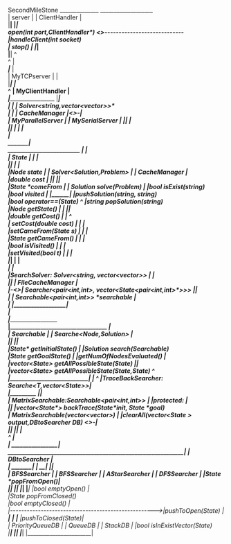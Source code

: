 SecondMileStone
	 ______________											 ___________________          
	|    server    |										|	ClientHandler	|             
	|______________|										|___________________|             
open(int port,ClientHandler*) <>----------------------------|handleClient(int socket)          
	|    stop()    |										|___________________|             
	|______________|												^           
			^														|          
	 _______|_______												|              
	|  MyTCPserver  |												|             
	|_______________|										________|___________            
		    ^                                              |	MyClientHandler	|            
		 ___|_______________________________ 	           |____________________|                     							
		|                                   |              | Solver<string,vector<vector<double>>>*                                
	____|______________ 			 _______|________      | CacheManager		|<>-|          
	| MyParallelServer |			| MySerialServer |	   |____________________|	|           
	|__________________|			| _______________|								|                        
																					|                                          
																____________________|_____________                      
	_________________________								   |								  |                          
   |	State<Node>		     |								   |								  |                        
   |_________________________|					_______________|__________				 _________|_______                   
   |Node state				 |				   | Solver<Solution,Problem> |				|   CacheManager  |                
   |double cost				 |				   |__________________________|				|_________________|                            
   |State<Node> *comeFrom	 |				   | Solution solve(Problem)  |				|bool isExist(string)                    
   |bool visited			 |				   |__________________________|				|pushSolution(string, string)              
   |bool operator==(State<Node>)							^							|string popSolution(string)                
   |Node getState()	         |								|							|__________________|                     
   |double getCost()         |								|									 ^                    
   | setCost(double cost)    |								|									 |               
   |setCameFrom(State<T> *s) |								|									 |                              
   |State<T>* getCameFrom()  |								|									 |               
   |bool isVisited()         |								|									 |            								
   |setVisited(bool t)       |								|									 |                           
   |_________________________|								|									 |                                                      
							 _______________________________|_____________________ 				 |                          
							|SearchSolver: Solver<string, vector<vector<double>>> |		 ________|_________          
							|_____________________________________________________|     | FileCacheManager |                         
						|-<>| Searcher<pair<int,int>, vector<State<pair<int,int>*>>>	|__________________|               
						|	| Searchable<pair<int,int>> *searchable				  |                
						|	|_____________________________________________________|                    
						|                 
		________________|________________________________________________________________            
	 __|_____________________________________ 					   ______________________|_________                      
	|	Searchable<Node>					 |					  |	Searche<Node,Solution>		   |                              
	|________________________________________|					  |________________________________|                        
	|State<Node>* getInitialState()			 |					  |Solution search(Searchable<Node>*)            
	|State<Node>* getGoalState()			 |					  |getNumOfNodesEvaluated()		   |            
	|vector<State<Node>*> getAllPossibleState(State<Node>*)		  |________________________________|               
	|vector<State<Node>*> getAllPossibleState(State<Node>*,State<Node>*)		   ^
	|_________________________________________|					   ________________|______________________________
					  ^											  |TraceBackSearcher: Searche<T,vector<State<T>*>>|              
	 _________________|__________________________				  |_______________________________________________|           
	| MatrixSearchable:Searchable<pair<int,int>> |				  |protected:									  |           
	|____________________________________________|				  |vector<State<T>*> backTrace(State<T>*init, State<T> *goal)       
	| MatrixSearchable(vector<vector<double>>)	 |				  |clearAll(vector<State<T> *> output,DBtoSearcher<T>* DB) <>-|     
	|____________________________________________|				  |_______________________________________________|			  |          
																					^										  |          
																					|					   ___________________|___       
					   _____________________________________________________________|					  | DBtoSearcher <Node>	  |      
		   ___________|__		__________|___		 ___________|___		 _______|_____				  |_______________________|        
		  | BFSSearcher  |	   | BFSSearcher  |		| AStarSearcher |		| DFSSearcher |				  |State<T> *popFromOpen()|       
		  |______________|	   |______________|		|_______________|		|_____________|				  |bool emptyOpen() 	  |         
																										  |State<T> *popFromClosed()       
																										  |bool emptyClosed()	  |        
													|---------------------------------------------------->|pushToOpen(State<T>*)  |        
											________|________		____|____		 ____|____			  |pushToClosed(State<T>*)|          
										   | PriorityQueueDB |	   | QueueDB |		| StackDB |			  |bool isInExistVector(State<T>*)         
										   |_________________|	   |_________|		|_________|			  |_______________________|         
